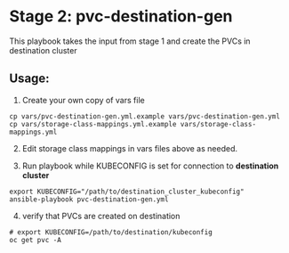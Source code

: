 # Stage 2: pvc-destination-gen

This playbook takes the input from stage 1 and create the PVCs in destination cluster

## Usage:

1. Create your own copy of vars file 
```
cp vars/pvc-destination-gen.yml.example vars/pvc-destination-gen.yml
cp vars/storage-class-mappings.yml.example vars/storage-class-mappings.yml
```

2. Edit storage class mappings in vars files above as needed.

3. Run playbook while KUBECONFIG is set for connection to **destination cluster**
```
export KUBECONFIG="/path/to/destination_cluster_kubeconfig"
ansible-playbook pvc-destination-gen.yml
```
4. verify that PVCs are created on destination

```
# export KUBECONFIG=/path/to/destination/kubeconfig
oc get pvc -A
```
